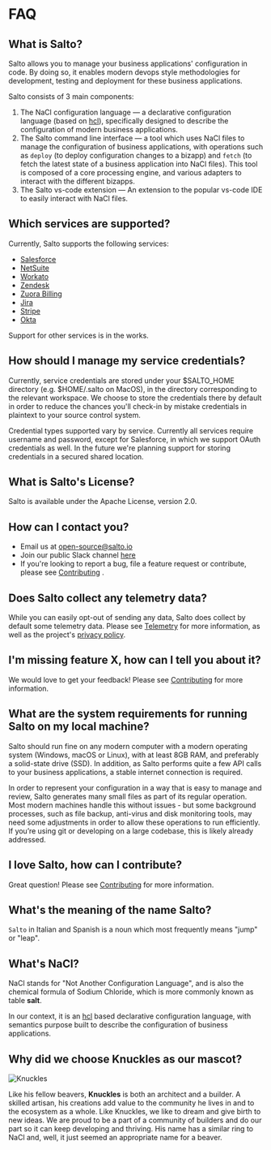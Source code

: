 # FAQ

## What is Salto?

Salto allows you to manage your business applications' configuration in code. By doing so, it enables modern devops style methodologies for development, testing and deployment for these business applications.

Salto consists of 3 main components:

1. The NaCl configuration language — a declarative configuration language (based on [hcl](https://github.com/hashicorp/hcl/tree/hcl2)), specifically designed to describe the configuration of modern business applications.
2. The Salto command line interface — a tool which uses NaCl files to manage the configuration of business applications, with operations such as `deploy` (to deploy configuration changes to a bizapp) and `fetch` (to fetch the latest state of a business application into NaCl files). This tool is composed of a core processing engine, and various adapters to interact with the different bizapps.
3. The Salto vs-code extension — An extension to the popular vs-code IDE to easily interact with NaCl files.

## Which services are supported?

Currently, Salto supports the following services:

- [Salesforce](../packages/salesforce-adapter)
- [NetSuite](../packages/netsuite-adapter)
- [Workato](../packages/workato-adapter)
- [Zendesk](../packages/zendesk-adapter)
- [Zuora Billing](../packages/zuora-billing-adapter)
- [Jira](../packages/jira-adapter)
- [Stripe](../packages/stripe-adapter)
- [Okta](../packages/okta-adapter)

Support for other services is in the works.

## How should I manage my service credentials?

Currently, service credentials are stored under your $SALTO_HOME directory (e.g. $HOME/.salto on MacOS), in the directory corresponding to the relevant workspace. We choose to store the credentials there by default in order to reduce the chances you'll check-in by mistake credentials in plaintext to your source control system.

Credential types supported vary by service. Currently all services require username and password, except for Salesforce, in which we support OAuth credentials as well.
In the future we're planning support for storing credentials in a secured shared location.

## What is Salto's License?

Salto is available under the Apache License, version 2.0.

## How can I contact you?

- Email us at [open-source@salto.io](mailto://open-source@salto.io) 
- Join our public Slack channel [here](https://invite.playplay.io/invite?team_id=T011W61EVHD)
- If you're looking to report a bug, file a feature request or contribute, please see [Contributing](contributing.md) .

## Does Salto collect any telemetry data?

While you can easily opt-out of sending any data, Salto does collect by default some telemetry data.
Please see [Telemetry](telemetry.md) for more information, as well as the project's [privacy policy](https://www.salto.io/open-source-privacy-policy).

## I'm missing feature X, how can I tell you about it?

We would love to get your feedback! Please see [Contributing](contributing.md) for more information.

## What are the system requirements for running Salto on my local machine?

Salto should run fine on any modern computer with a modern operating system (Windows, macOS or Linux), with at least 8GB RAM, and preferably a solid-state drive (SSD).
In addition, as Salto performs quite a few API calls to your business applications, a stable internet connection is required.

In order to represent your configuration in a way that is easy to manage and review, Salto generates many small files as part of its regular operation. Most modern machines handle this without issues - but some background processes, such as file backup, anti-virus and disk monitoring tools, may need some adjustments in order to allow these operations to run efficiently. If you’re using git or developing on a large codebase, this is likely already addressed.

## I love Salto, how can I contribute?

Great question! Please see [Contributing](contributing.md) for more information.

## What's the meaning of the name Salto?

`Salto` in Italian and Spanish is a noun which most frequently means "jump" or "leap".

## What's NaCl?

NaCl stands for "Not Another Configuration Language", and is also the chemical formula of Sodium Chloride, which is more commonly known as table **salt**.

In our context, it is an [hcl](https://github.com/hashicorp/hcl/tree/hcl2) based declarative configuration language, with semantics purpose built to describe the configuration of business applications.

## Why did we choose Knuckles as our mascot?

![Knuckles](../bnw-face.png)

Like his fellow beavers, **Knuckles** is both an architect and a builder. A skilled artisan, his creations add value to the community he lives in and to the ecosystem as a whole. Like Knuckles, we like to dream and give birth to new ideas. We are proud to be a part of a community of builders and do our part so it can keep developing and thriving. His name has a similar ring to NaCl and, well, it just seemed an appropriate name for a beaver.
